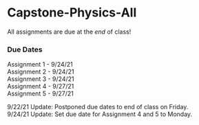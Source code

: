 # Capstone-Physics-All

All assignments are due at the *end* of class! 

### Due Dates
Assignment 1 - 9/24/21 \
Assignment 2 - 9/24/21 \
Assignment 3 - 9/24/21 \
Assignment 4 - 9/27/21 \
Assignment 5 - 9/27/21


9/22/21 Update: Postponed due dates to end of class on Friday. \
9/24/21 Update: Set due date for Assignment 4 and 5 to Monday.
